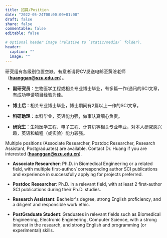 ```yaml
---
title: 招募/Position
date: "2022-05-24T00:00:00+01:00"
draft: false
share: false
commentable: false
editable: false

# Optional header image (relative to `static/media/` folder).
header:
  caption: ""
  image: ""
---
```


研究组有各级别位置空缺。有意者请将CV发送电邮至黄淦老师（**huanggan@szu.edu.cn**）。

* **副研究员**：生物医学工程或相关专业博士毕业，有多篇一作/通讯的SCI文章，有成功申请项目经验为佳。

* **博士后**：相关专业博士毕业，博士期间有2篇以上一作的SCI文章。

* **科研助理**：本科毕业，英语能力强，做事认真细心负责。

* **研究生**：生物医学工程、电子工程、计算机等相关专业毕业，对本人研究感兴趣，英语和编程（或实验）能力较强。




Multiple positions (Associate Researcher, Postdoc Researcher, Research Assistant, Postgraduates) are available. Contact Dr. Huang if you are interested (**huanggan@szu.edu.cn**).

* **Associate Researcher**: Ph.D. in Biomedical Engineering or a related field, with multiple first-author/ corresponding author SCI publications and experience in successfully applying for projects preferred.

* **Postdoc Researcher**: Ph.D. in a relevant field, with at least 2 first-author SCI publications during their Ph.D. studies.

* **Research Assistant**: Bachelor's degree, strong English proficiency, and a diligent and responsible work ethic.

* **PostGraduate Student**: Graduates in relevant fields such as Biomedical Engineering, Electronic Engineering, Computer Science, with a strong interest in the research, and strong English and programming (or experimental) skills.

